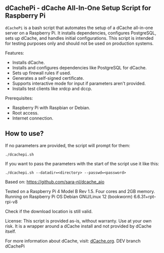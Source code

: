 dCachePi - dCache All-In-One Setup Script for Raspberry Pi
--------------------------------------------------------

`dCachePi` is a bash script that automates the setup of a dCache all-in-one server on a Raspberry Pi. It installs dependencies, configures PostgreSQL, sets up dCache, and handles initial configurations. This script is intended for testing purposes only and should not be used on production systems.

Features:
- Installs dCache.
- Installs and configures dependencies like PostgreSQL for dCache.
- Sets up firewall rules if used.
- Generates a self-signed certificate.
- Supports interactive mode for input if parameters aren't provided.
- Installs test clients like xrdcp and dccp.

Prerequisites:
- Raspberry Pi with Raspbian or Debian.
- Root access.
- Internet connection.

## How to use?

If no parameters are provided, the script will prompt for them:

```
./dcachepi.sh
```

If you want to pass the parameters with the start of the script use it like this:

```
./dcachepi.sh --datadir=<directory> --passwd=<password>
```

Based on: https://github.com/sara-nl/dcache_aio

Tested on a Raspberry Pi 4 Model B Rev 1.5. Four cores and 2GB memory.
Running on Raspberry Pi OS Debian GNU/Linux 12 (bookworm) 6.6.31+rpt-rpi-v8

Check if the download location is still valid.

License:
This script is provided as-is, without warranty. 
Use at your own risk. It is a wrapper around a dCache install and not provided by dCache itself.

For more information about dCache, visit: [dCache.org](https://www.dcache.org).
DEV branch dCachePi
